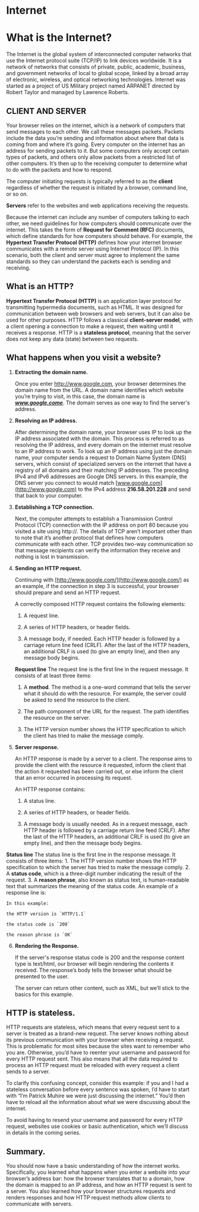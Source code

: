 # Internet

# **What is the Internet?**

The Internet is the global system of interconnected computer networks that use the Internet protocol suite (TCP/IP) to link devices worldwide. It is a network of networks that consists of private, public, academic, business, and government networks of local to global scope, linked by a broad array of electronic, wireless, and optical networking technologies. Internet was started as a project of US Military project named ARPANET directed by Robert Taylor and managed by Lawrence Roberts.

## **CLIENT AND SERVER**

Your browser relies on the internet, which is a network of computers that send messages to each other. We call these messages packets. Packets include the data you’re sending and information about where that data is coming from and where it’s going. Every computer on the internet has an address for sending packets to it. But some computers only accept certain types of packets, and others only allow packets from a restricted list of other computers. It’s then up to the receiving computer to determine what to do with the packets and how to respond.

The computer initiating requests is typically referred to as the **client** regardless of whether the request is initiated by a browser, command line, or so on.

**Servers** refer to the websites and web applications receiving the requests.

Because the internet can include any number of computers talking to each other, we need guidelines for how computers should communicate over the internet. This takes the form of **Request for Comment (RFC)** documents, which define standards for how computers should behave. For example, the **Hypertext Transfer Protocol (HTTP)** defines how your internet browser communicates with a remote server using Internet Protocol (IP). In this scenario, both the client and server must agree to implement the same standards so they can understand the packets each is sending and receiving.

## **What is an HTTP?**

**Hypertext Transfer Protocol (HTTP)** is an application layer protocol for transmitting hypermedia documents, such as HTML. It was designed for communication between web browsers and web servers, but it can also be used for other purposes. HTTP follows a classical **client-server model**, with a client opening a connection to make a request, then waiting until it receives a response. HTTP is a **stateless protocol**, meaning that the server does not keep any data (state) between two requests.

## **What happens when you visit a website?**

1. **Extracting the domain name.**
    
    Once you enter http://www.google.com, your browser determines the domain name from the URL. A domain name identifies which website you’re trying to visit, in this case, the domain name is ***www.google.come***. The domain serves as one way to find the server's address.
    
2. **Resolving an IP address.**
    
    After determining the domain name, your browser uses IP to look up the IP address associated with the domain. This process is referred to as resolving the IP address, and every domain on the internet must resolve to an IP address to work. To look up an IP address using just the domain name, your computer sends a request to Domain Name System (DNS) servers, which consist of specialized servers on the internet that have a registry of all domains and their matching IP addresses. The preceding IPv4 and IPv6 addresses are Google DNS servers. In this example, the DNS server you connect to would match [www.google.com](http://www.google.com) to the IPv4 address **216.58.201.228** and send that back to your computer.
    
3. **Establishing a TCP connection.**
    
    Next, the computer attempts to establish a Transmission Control Protocol (TCP) connection with the IP address on port 80 because you visited a site using http://. The details of TCP aren’t important other than to note that it’s another protocol that defines how computers communicate with each other. TCP provides two-way communication so that message recipients can verify the information they receive and nothing is lost in transmission.
    
4. **Sending an HTTP request.**
    
    Continuing with [http://www.google.com/](http://www.google.com/) as an example, if the connection in step 3 is successful, your browser should prepare and send an HTTP request.
    
    A correctly composed HTTP request contains the following elements:
    
    1. A request line.
        
    2. A series of HTTP headers, or header fields.
        
    3. A message body, if needed.
Each HTTP header is followed by a carriage return line feed (CRLF). After the last of the HTTP headers, an additional CRLF is used (to give an empty line), and then any message body begins.
    
    **Request line**
The request line is the first line in the request message. It consists of at least
three items:
    
    1.  A **method**. The method is a one-word command that tells the server what it should do with the resource. For example, the server could be asked to send the resource to the client.
        
    2.  The path component of the URL for the request. The path identifies the resource on the server.
        
    3.  The HTTP version number shows the HTTP specification to which the client has tried to make the message comply.
        
5. **Server response.**
    
    An HTTP response is made by a server to a client. The response aims to provide the client with the resource it requested, inform the client that the action it requested has been carried out, or else inform the client that an error occurred in processing its request.
    
    An HTTP response contains:
    
    1. A status line.
        
    2. A series of HTTP headers, or header fields.
        
    3. A message body is usually needed.
 As in a request message, each HTTP header is followed by a carriage return line feed (CRLF). After the last of the HTTP headers, an additional CRLF is used (to give an empty line), and then the message body begins.

**Status line**
The status line is the first line in the response message. It consists of three items:
      1. The HTTP version number shows the HTTP specification to which the server has tried to make the message comply.
      2. A **status code**, which is a three-digit number indicating the result of the request.
      3. A **reason phrase**, also known as status text, is human-readable text that summarizes the meaning of the status code.
  An example of a response line is:
    
    In this example:
    
    the HTTP version is `HTTP/1.1`
        
    the status code is `200`
        
    the reason phrase is `OK`
        
6. **Rendering the Response.**
    
    If the server's response status code is 200 and the response content type is text/html, our browser will begin rendering the contents it received. The response’s body tells the browser what should be presented to the user.
    
    The server can return other content, such as XML, but we’ll stick to the basics for this example.
    

## **HTTP is stateless.**

HTTP requests are stateless, which means that every request sent to a server is treated as a brand-new request. The server knows nothing about its previous communication with your browser when receiving a request. This is problematic for most sites because the sites want to remember who you are. Otherwise, you’d have to reenter your username and password for every HTTP request sent. This also means that all the data required to process an HTTP request must be reloaded with every request a client sends to a server.

To clarify this confusing concept, consider this example: if you and I had a stateless conversation before every sentence was spoken, I’d have to start with “I’m Patrick Muhire we were just discussing the internet.” You’d then have to reload all the information about what we were discussing about the internet.

To avoid having to resend your username and password for every HTTP request, websites use cookies or basic authentication, which we’ll discuss in details in the coming series.

## **Summary.**

You should now have a basic understanding of how the internet works. Specifically, you learned what happens when you enter a website into your browser’s address bar: how the browser translates that to a domain, how the domain is mapped to an IP address, and how an HTTP request is sent to a server. You also learned how your browser structures requests and renders responses and how HTTP request methods allow clients to communicate with servers.